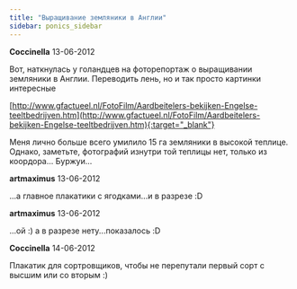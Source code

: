 ```yaml
---
title: "Выращивание земляники в Англии"
sidebar: ponics_sidebar
---
```


**Coccinella** 13-06-2012

Вот, наткнулась у голандцев на фоторепортаж о выращивании земляники в Англии. Переводить лень, но и так просто картинки интересные

[http://www.gfactueel.nl/FotoFilm/Aardbeitelers-bekijken-Engelse-teeltbedrijven.htm](http://www.gfactueel.nl/FotoFilm/Aardbeitelers-bekijken-Engelse-teeltbedrijven.htm){:target="_blank"}

Меня лично больше всего умилило 15 га земляники в высокой теплице. Однако, заметьте, фотографий изнутри той теплицы нет, только из коордора... Буржуи...


**artmaximus** 13-06-2012

...а главное плакатики с ягодками...и в разрезе :D


**artmaximus** 13-06-2012

...ой :) а в разрезе нету...показалось :D


**Coccinella** 14-06-2012

Плакатик для сортровщиков, чтобы не перепутали первый сорт с высшим или со вторым :)


